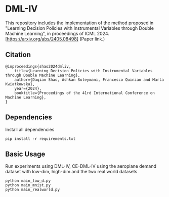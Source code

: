 

# DML-IV

This repository includes the implementation of the method proposed in "Learning Decision Policies with Instrumental Variables through Double Machine Learning", in proceedings of ICML 2024. [https://arxiv.org/abs/2405.08498] (Paper link.)

## Citation

```
@inproceedings{shao2024dmliv,
    title={Learning Decision Policies with Instrumental Variables through Double Machine Learning},
    author={Daqian Shao, Ashkan Soleymani, Francesco Quinzan and Marta Kwiatkowska},
    year={2024},
    booktitle={Proceedings of the 41rd International Conference on Machine Learning},
}
```

## Dependencies

Install all dependencies

```
pip install -r requirements.txt
```



## Basic Usage

Run experiments using DML-IV, CE-DML-IV using the aeroplane demand dataset with low-dim, high-dim and the two real world datasets.

```
python main_low_d.py
python main_mnist.py
python main_realworld.py
```

